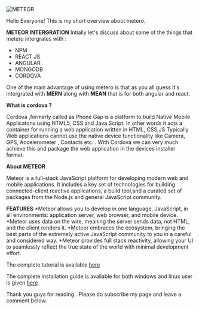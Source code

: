 


![METEOR](https://cdn-images-1.medium.com/max/800/1*IO7hVEHfcmNNIeUgxWE5zw.png)

Hello Everyone!
This is my short overview about metero.

**METEOR INTERGRATION**
Intially let's discuss about some of the things that metero intergrates with :

* NPM
* REACT JS
* ANGULAR 
* MONGODB
* CORDOVA

One of the main advantage of using metero is that as you all guess it's intergrated with **MERN** 
along with **MEAN** that is for both angular and react.

**What is cordova ?**

Cordova ,formerly called as Phone Gap is a platform to build Native Mobile Applicatons using HTML5, CSS and Java Script.
In other words it acts  a container for running a web application written in HTML, CSS,JS Typically Web applications 
cannot use the native device functionality like Camera, GPS, Accelerometer , Contacts etc. .
With Cordova we can very much achieve this and package the web application in the devices installer format.

**About METEOR**

Meteor is a full-stack JavaScript platform for developing modern web and mobile applications. It includes a key set of 
technologies for building connected-client reactive applications, a build tool,and a curated set of packages from the Node.js 
and general JavaScript community.

**FEATURES**
*Meteor allows you to develop in one language, JavaScript, in all environments: application server, web browser, and mobile device.
*Meteor uses data on the wire, meaning the server sends data, not HTML, and the client renders it.
*Meteor embraces the ecosystem, bringing the best parts of the extremely active JavaScript community to you in a careful and considered way.
*Meteor provides full stack reactivity, allowing your UI to seamlessly reflect the true state of the world with minimal development effort.

The complete tutorial is available [here](https://www.meteor.com/tutorials/blaze/creating-an-app?_ga=2.45561892.1678177808.1497378677-651906401.1497378677)

The complete installation guide is available for both windows and linux user is given [here](https://www.meteor.com/tutorials/blaze/creating-an-app?_ga=2.45561892.1678177808.1497378677-651906401.1497378677)

Thank you guys for reading . Please do subscribe my page and leave a comment below.


